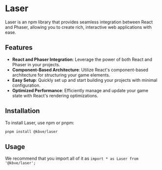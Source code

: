 # Laser

Laser is an npm library that provides seamless integration between React and Phaser, allowing you to create rich, interactive web applications with ease.

## Features

- **React and Phaser Integration**: Leverage the power of both React and Phaser in your projects.
- **Component-Based Architecture**: Utilize React's component-based architecture for structuring your game elements.
- **Easy Setup**: Quickly set up and start building your projects with minimal configuration.
- **Optimized Performance**: Efficiently manage and update your game state with React's rendering optimizations.

## Installation

To install Laser, use npm or pnpm:

```bash
pnpm install @kbve/laser
```

## Usage

We recommend that you import all of it as `import * as Laser from '@kbve/laser';`
